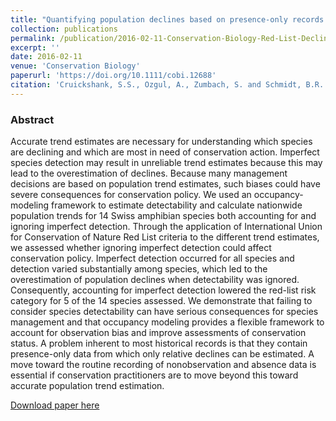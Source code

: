 ```yaml
---
title: "Quantifying population declines based on presence‐only records for red-list assessments "
collection: publications
permalink: /publication/2016-02-11-Conservation-Biology-Red-List-Declines
excerpt: ''
date: 2016-02-11
venue: 'Conservation Biology'
paperurl: 'https://doi.org/10.1111/cobi.12688'
citation: 'Cruickshank, S.S., Ozgul, A., Zumbach, S. and Schmidt, B.R. (2016). Quantifying population declines based on presence‐only records for red-list assessments. <i>Conservation Biology</i>. 30(5): 1112–1121'
---
```





### Abstract

Accurate trend estimates are necessary for understanding which species are declining and which are most in need of conservation action. Imperfect species detection may result in unreliable trend estimates because this may lead to the overestimation of declines. Because many management decisions are based on population trend estimates, such biases could have severe consequences for conservation policy. We used an occupancy-modeling framework to estimate detectability and calculate nationwide population trends for 14 Swiss amphibian species both accounting for and ignoring imperfect detection. Through the application of International Union for Conservation of Nature Red List criteria to the different trend estimates, we assessed whether ignoring imperfect detection could affect conservation policy. Imperfect detection occurred for all species and detection varied substantially among species, which led to the overestimation of population declines when detectability was ignored. Consequently, accounting for imperfect detection lowered the red-list risk category for 5 of the 14 species assessed. We demonstrate that failing to consider species detectability can have serious consequences for species management and that occupancy modeling provides a flexible framework to account for observation bias and improve assessments of conservation status. A problem inherent to most historical records is that they contain presence-only data from which only relative declines can be estimated. A move toward the routine recording of nonobservation and absence data is essential if conservation practitioners are to move beyond this toward accurate population trend estimation.

[Download paper here](https://doi.org/10.1111/cobi.12688)

